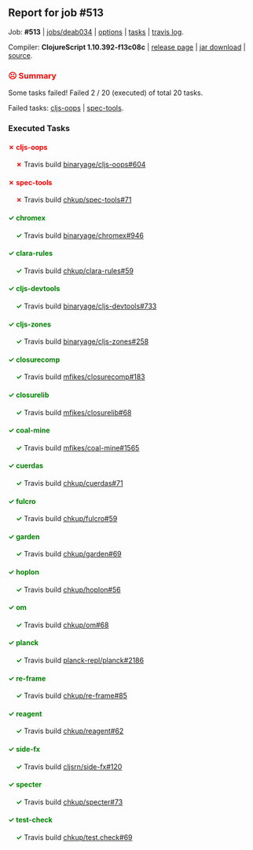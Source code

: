 ## Report for job #513

Job: **#513** | [jobs/deab034](https://github.com/cljs-oss/canary/commit/deab034b32e727b783d59fc37d524d8965500ac1) | [options](options.edn) | [tasks](tasks.edn) | [travis log](https://travis-ci.org/cljs-oss/canary/builds/413433807).

Compiler: **ClojureScript 1.10.392-f13c08c** | [release page](https://github.com/cljs-oss/canary/releases/tag/r1.10.392-f13c08c) | [jar download](https://github.com/cljs-oss/canary/releases/download/r1.10.392-f13c08c/clojurescript-1.10.392-f13c08c.jar) | [source](https://github.com/clojure/clojurescript/commit/f13c08c90f27aa2a71694859f288e9b5f2407c73).

### <b style='color:red'>☹ Summary</b>

Some tasks failed! Failed 2 / 20 (executed) of total 20 tasks.

Failed tasks: [cljs-oops](#-cljs-oops) | [spec-tools](#-spec-tools).

### Executed Tasks

#### <b style='color:red'>&#x2717; cljs-oops</b>
&nbsp;&nbsp;&nbsp;&nbsp;<b style='color:red'>&#x2717;</b> Travis build [binaryage/cljs-oops#604](https://travis-ci.org/binaryage/cljs-oops/builds/413434719)<br>

#### <b style='color:red'>&#x2717; spec-tools</b>
&nbsp;&nbsp;&nbsp;&nbsp;<b style='color:red'>&#x2717;</b> Travis build [chkup/spec-tools#71](https://travis-ci.org/chkup/spec-tools/builds/413434815)<br>

#### <b style='color:green'>&#x2713; chromex</b>
&nbsp;&nbsp;&nbsp;&nbsp;<b style='color:green'>&#x2713;</b> Travis build [binaryage/chromex#946](https://travis-ci.org/binaryage/chromex/builds/413434713)<br>

#### <b style='color:green'>&#x2713; clara-rules</b>
&nbsp;&nbsp;&nbsp;&nbsp;<b style='color:green'>&#x2713;</b> Travis build [chkup/clara-rules#59](https://travis-ci.org/chkup/clara-rules/builds/413434715)<br>

#### <b style='color:green'>&#x2713; cljs-devtools</b>
&nbsp;&nbsp;&nbsp;&nbsp;<b style='color:green'>&#x2713;</b> Travis build [binaryage/cljs-devtools#733](https://travis-ci.org/binaryage/cljs-devtools/builds/413434717)<br>

#### <b style='color:green'>&#x2713; cljs-zones</b>
&nbsp;&nbsp;&nbsp;&nbsp;<b style='color:green'>&#x2713;</b> Travis build [binaryage/cljs-zones#258](https://travis-ci.org/binaryage/cljs-zones/builds/413434721)<br>

#### <b style='color:green'>&#x2713; closurecomp</b>
&nbsp;&nbsp;&nbsp;&nbsp;<b style='color:green'>&#x2713;</b> Travis build [mfikes/closurecomp#183](https://travis-ci.org/mfikes/closurecomp/builds/413434729)<br>

#### <b style='color:green'>&#x2713; closurelib</b>
&nbsp;&nbsp;&nbsp;&nbsp;<b style='color:green'>&#x2713;</b> Travis build [mfikes/closurelib#68](https://travis-ci.org/mfikes/closurelib/builds/413434732)<br>

#### <b style='color:green'>&#x2713; coal-mine</b>
&nbsp;&nbsp;&nbsp;&nbsp;<b style='color:green'>&#x2713;</b> Travis build [mfikes/coal-mine#1565](https://travis-ci.org/mfikes/coal-mine/builds/413434741)<br>

#### <b style='color:green'>&#x2713; cuerdas</b>
&nbsp;&nbsp;&nbsp;&nbsp;<b style='color:green'>&#x2713;</b> Travis build [chkup/cuerdas#71](https://travis-ci.org/chkup/cuerdas/builds/413434749)<br>

#### <b style='color:green'>&#x2713; fulcro</b>
&nbsp;&nbsp;&nbsp;&nbsp;<b style='color:green'>&#x2713;</b> Travis build [chkup/fulcro#59](https://travis-ci.org/chkup/fulcro/builds/413434751)<br>

#### <b style='color:green'>&#x2713; garden</b>
&nbsp;&nbsp;&nbsp;&nbsp;<b style='color:green'>&#x2713;</b> Travis build [chkup/garden#69](https://travis-ci.org/chkup/garden/builds/413434755)<br>

#### <b style='color:green'>&#x2713; hoplon</b>
&nbsp;&nbsp;&nbsp;&nbsp;<b style='color:green'>&#x2713;</b> Travis build [chkup/hoplon#56](https://travis-ci.org/chkup/hoplon/builds/413434757)<br>

#### <b style='color:green'>&#x2713; om</b>
&nbsp;&nbsp;&nbsp;&nbsp;<b style='color:green'>&#x2713;</b> Travis build [chkup/om#68](https://travis-ci.org/chkup/om/builds/413434764)<br>

#### <b style='color:green'>&#x2713; planck</b>
&nbsp;&nbsp;&nbsp;&nbsp;<b style='color:green'>&#x2713;</b> Travis build [planck-repl/planck#2186](https://travis-ci.org/planck-repl/planck/builds/413434850)<br>

#### <b style='color:green'>&#x2713; re-frame</b>
&nbsp;&nbsp;&nbsp;&nbsp;<b style='color:green'>&#x2713;</b> Travis build [chkup/re-frame#85](https://travis-ci.org/chkup/re-frame/builds/413434800)<br>

#### <b style='color:green'>&#x2713; reagent</b>
&nbsp;&nbsp;&nbsp;&nbsp;<b style='color:green'>&#x2713;</b> Travis build [chkup/reagent#62](https://travis-ci.org/chkup/reagent/builds/413434780)<br>

#### <b style='color:green'>&#x2713; side-fx</b>
&nbsp;&nbsp;&nbsp;&nbsp;<b style='color:green'>&#x2713;</b> Travis build [cljsrn/side-fx#120](https://travis-ci.org/cljsrn/side-fx/builds/413434809)<br>

#### <b style='color:green'>&#x2713; specter</b>
&nbsp;&nbsp;&nbsp;&nbsp;<b style='color:green'>&#x2713;</b> Travis build [chkup/specter#73](https://travis-ci.org/chkup/specter/builds/413434837)<br>

#### <b style='color:green'>&#x2713; test-check</b>
&nbsp;&nbsp;&nbsp;&nbsp;<b style='color:green'>&#x2713;</b> Travis build [chkup/test.check#69](https://travis-ci.org/chkup/test.check/builds/413434854)<br>